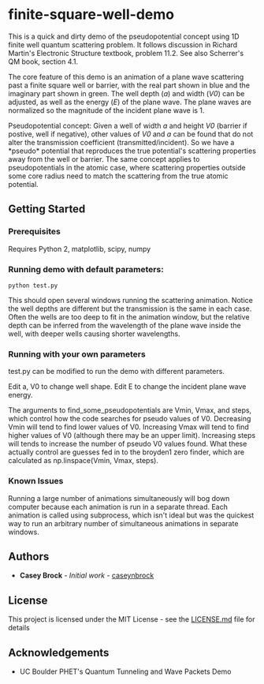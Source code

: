 # finite-square-well-demo

This is a quick and dirty demo of the pseudopotential concept using 1D finite well quantum scattering problem. It follows discussion in Richard Martin's Electronic Structure textbook, problem 11.2. See also Scherrer's QM book, section 4.1.

The core feature of this demo is an animation of a plane wave scattering past a finite square well or barrier, with the real part shown in blue and the imaginary part shown in green. The well depth (*a*) and width (*V0*) can be adjusted, as well as the energy (*E*) of the plane wave. The plane waves are normalized so the magnitude of the incident plane wave is 1.

Pseudopotential concept:
Given a well of width *a* and height *V0* (barrier if postive, well if negative), other values of *V0* and *a* can be found that do not alter the transmission coefficient (transmitted/incident). So we have a \*pseudo\* potential that reproduces the true potential's scattering properties away from the well or barrier. The same concept applies to pseudopotentials in the atomic case, where scattering properties outside some core radius need to match the scattering from the true atomic potential.

## Getting Started

### Prerequisites

Requires Python 2, matplotlib, scipy, numpy

### Running demo with default parameters:

```
python test.py
```

This should open several windows running the scattering animation. Notice the well depths are different but the transmission is the same in each case. Often the wells are too deep to fit  in the animation window, but the relative depth can be inferred from the wavelength of the plane wave inside the well, with deeper wells causing shorter wavelengths.

### Running with your own parameters

test.py can be modified to run the demo with different parameters.

Edit a, V0 to change well shape. Edit E to change the incident plane wave energy.

The arguments to find\_some\_pseudopotentials are Vmin, Vmax, and steps, which control how the code searches for pseudo values of V0. Decreasing Vmin will tend to find lower values of V0. Increasing Vmax will tend to find higher values of V0 (although there may be an upper limit). Increasing steps will tends to increase the number of pseudo V0 values found. What these actually control are guesses fed in to the broyden1 zero finder, which are calculated as np.linspace(Vmin, Vmax, steps).

### Known Issues

Running a large number of animations simultaneously will bog down computer because each animation is run in a separate thread. Each animation is called using subprocess, which isn't ideal but was the quickest way to run an arbitrary number of simultaneous animations in separate windows.


## Authors

* **Casey Brock** - *Initial work* - [caseynbrock](https://github.com/caseynbrock)



## License

This project is licensed under the MIT License - see the [LICENSE.md](LICENSE.md) file for details



## Acknowledgements

* UC Boulder PHET's Quantum Tunneling and Wave Packets Demo

